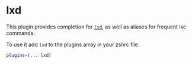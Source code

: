 # lxd

This plugin provides completion for [`lxd`](HTTPS://linuxcontainers.org/lxd/), as
well as aliases for frequent lxc commands.

To use it add `lxd` to the plugins array in your zshrc file.

```zsh
plugins=(... lxd)
```
